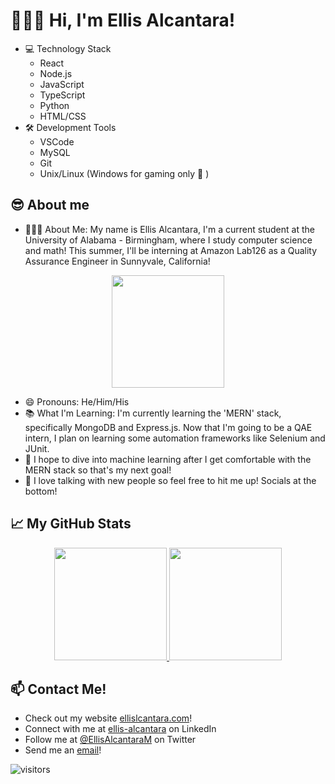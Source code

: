 #  👨🏽‍💻 Hi, I'm Ellis Alcantara!

- 💻 Technology Stack
   - React
   - Node.js
   - JavaScript
   - TypeScript
   - Python
   - HTML/CSS
-  🛠️ Development Tools
   - VSCode
   - MySQL
   - Git
   - Unix/Linux (Windows for gaming only 💯 )
## 😎 About me

- 🤷🏽‍♂️ About Me: My name is Ellis Alcantara, I'm a current student at the University of Alabama - Birmingham, where I study computer science and math! This summer, I'll be interning at Amazon Lab126 as a Quality Assurance Engineer in Sunnyvale, California!
<p align="center">
  <img height="180em" src="https://user-images.githubusercontent.com/47289830/151485337-ef8eec31-a117-4dfa-bb83-9aaf3cce4c77.gif" />
</p>

- 😄 Pronouns: He/Him/His
- 📚 What I'm Learning: I'm currently learning the 'MERN' stack, specifically MongoDB and Express.js. Now that I'm going to be a QAE intern, I plan on learning some automation frameworks like Selenium and JUnit.
- 🔭 I hope to dive into machine learning after I get comfortable with the MERN stack so that's my next goal!
- 💬 I love talking with new people so feel free to hit me up! Socials at the bottom!


## 📈 My GitHub Stats

<p align="center">
<a href="https://github.com/EIIis">
  <img height="180em" src="https://github-readme-stats-eight-theta.vercel.app/api?username=EIIis&show_icons=true&theme=dark&include_all_commits=true&count_private=true"/>
  <img height="180em" src="https://github-readme-stats-eight-theta.vercel.app/api/top-langs/?username=EIIis&layout=compact&langs_count=8&theme=dark"/>
</a>
</p>


## 📫 Contact Me!
- Check out my website [ellislcantara.com](https://www.ellisalcantara.com/)!
- Connect with me at [ellis-alcantara](https://www.linkedin.com/in/ellis-alcantara/) on LinkedIn
- Follow me at [@EllisAlcantaraM](https://twitter.com/EllisAlcantaraM) on Twitter
- Send me an [email](mailto:ellisalcantara@gmail.com)!

![visitors](https://visitor-badge.glitch.me/badge?page_id=EIIis/EIIis)  

